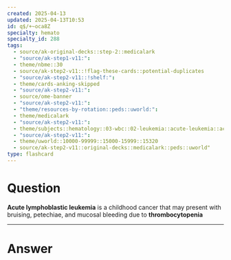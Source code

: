 ```yaml
---
created: 2025-04-13
updated: 2025-04-13T10:53
id: q$/+~oca8Z
specialty: hemato
specialty_id: 288
tags:
  - source/ak-original-decks::step-2::medicalark
  - "source/ak-step1-v11:": 
  - theme/nbme::30
  - source/ak-step2-v11::!flag-these-cards::potential-duplicates
  - "source/ak-step2-v11::!shelf:": 
  - theme/cards-anking-skipped
  - "source/ak-step2-v11:": 
  - source/ome-banner
  - "source/ak-step2-v11:": 
  - "theme/resources-by-rotation::peds::uworld:": 
  - theme/medicalark
  - "source/ak-step2-v11:": 
  - theme/subjects::hematology::03-wbc::02-leukemia::acute-leukemia::acute-lymphoblastic-leukemia::*basics
  - "source/ak-step2-v11:": 
  - theme/uworld::10000-99999::15000-15999::15320
  - source/ak-step2-v11::original-decks::medicalark::peds::uworld"
type: flashcard
---
```


# Question
**Acute lymphoblastic leukemia** is a childhood cancer that may present with bruising, petechiae, and mucosal bleeding due to **thrombocytopenia**

---

# Answer
